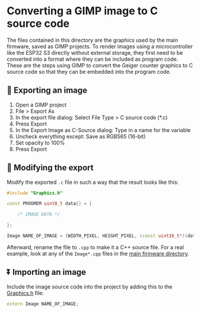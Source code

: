 # Converting a GIMP image to C source code

The files contained in this directory are the graphics used by the main firmware, saved as GIMP projects. To render images using a microcontroller like the ESP32 S3 directly without external storage, they first need to be converted into a format where they can be included as program code. These are the steps using GIMP to convert the Geiger counter graphics to C source code so that they can be embedded into the program code.

## 🛫 Exporting an image

1. Open a GIMP project
2. File > Export As
3. In the export file dialog: Select File Type > C source code (*.c)
4. Press Export
5. In the Export Image as C-Source dialog: Type in a name for the variable
6. Uncheck everything except: Save as RGB565 (16-bit)
7. Set opacity to 100%
8. Press Export

## 📝 Modifying the export

Modify the exported `.c` file in such a way that the result looks like this:

```c++
#include "Graphics.h"

const PROGMEM uint8_t data[] = {

    /* IMAGE DATA */

};

Image NAME_OF_IMAGE = {WIDTH_PIXEL, HEIGHT_PIXEL, (const uint16_t*)(data)};
```

Afterward, rename the file to `.cpp` to make it a C++ source file. For a real example, look at any of the `Image*.cpp` files in the [main firmware directory](/Firmware/GMT-Geiger-Counter).

## ⏬ Importing an image

Include the image source code into the project by adding this to the [Graphics.h](/Firmware/GMT-Geiger-Counter/Graphics.h) file:

```c++
extern Image NAME_OF_IMAGE;
```